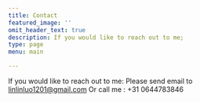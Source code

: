 ```yaml
---
title: Contact
featured_image: ''
omit_header_text: true
description: If you would like to reach out to me;
type: page
menu: main

---
```

If you would like to reach out to me:
Please send email to linlinluo1201@gmail.com
Or call me : +31 0644783846
